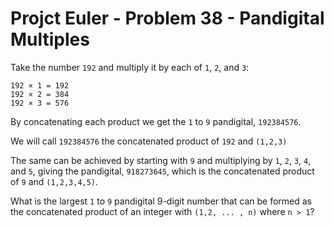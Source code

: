# Projct Euler - Problem 38 - Pandigital Multiples
Take the number `192` and multiply it by each of `1`, `2`, and `3`:

    192 × 1 = 192
    192 × 2 = 384
    192 × 3 = 576

By concatenating each product we get the `1` to `9` pandigital, `192384576`.

We will call `192384576` the concatenated product of `192` and `(1,2,3)`

The same can be achieved by starting with `9` and multiplying by `1`, `2`, `3`, `4`, and `5`, giving the pandigital, `918273645`, which is the concatenated product of `9` and `(1,2,3,4,5)`.

What is the largest `1` to `9` pandigital 9-digit number that can be formed as the concatenated product of an integer with `(1,2, ... , n)` where `n > 1`?
